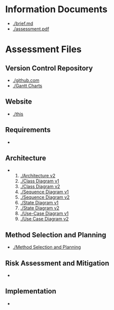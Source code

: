 
# Information Documents

- [./brief.md](https://github.com/team13eng1/team13eng1.github.io/blob/main/brief.md)
- [./assessment.pdf](https://github.com/team13eng1/team13eng1.github.io/blob/main/eng1-team-assessment-1.pdf)

# Assessment Files

## Version Control Repository

- [./github.com](https://github.com/team13eng1/piazza-panic)
- [./Gantt Charts](https://docs.google.com/document/d/1oxSF65FLftRZ5VzxUSBAj_ifcBLU4WiMHZfJrkjQ54s/edit?usp=sharing)

## Website

- [./this](https://team13eng1.github.io/)

## Requirements

- []()

## Architecture

- 1. [./Architecture v2](https://docs.google.com/document/d/1C37P7E7QMpQ2_upDEav_5IaYZI2txGHKGNSV95MEUmg/edit?usp=sharing)
  2. [./Class Diagram v1](https://docs.google.com/document/d/1saLmA4NHWgdHoJYv1KHOFxC7H0_t4d5BEfQMypQ5l7U/edit?usp=sharing)
  3. [./Class Diagram v2](https://docs.google.com/document/d/1suGSEIoe6cxVOxDibc7CnhGllWOUlk4nSfMopooTpZo/edit?usp=sharing)
  4. [./Sequence Diagram v1](https://docs.google.com/document/d/1VKIFojElkkcRvPWXEcVTYmcR-0OjmI47wZAIR_i_evo/edit?usp=sharing)
  5. [./Sequence Diagram v2](https://docs.google.com/document/d/1sPu1VbSBOMXK2TqgbtHi6kGX__3sMv_zsV_rjNoXPEY/edit?usp=sharing)
  6. [./State Diagram v1](https://docs.google.com/document/d/1mxSktbEKilJlTQuocZTRwtXO0bpTBrKjiszdZl-_dic/edit?usp=sharing)
  7. [./State Diagram v2](https://docs.google.com/document/d/1xAQJlsoyofYlBfASWHvA1YYBzkpXP0AQbQ6klGliPl8/edit?usp=sharing)
  8. [./Use-Case Diagram v1](https://docs.google.com/document/d/1k2hfI4rqjvvHnyrN7B47TRmqYa59kTHKync8VdqXUzQ/edit?usp=sharing)
  9. [./Use Case Diagram v2](https://docs.google.com/document/d/1QW9zsoVjw2Vt4r2JMbNrwcXZ1RFa8ZHj-NnjDLV7OlM/edit?usp=sharing)
  
## Method Selection and Planning

- [./Method Selection and Planning](https://docs.google.com/document/d/1jqhXtscTEUJq8uYimeMQWQmvJeHCHwq9z6KpHBavZIo/edit?usp=sharing)

## Risk Assessment and Mitigation

- []()

## Implementation

- []()

